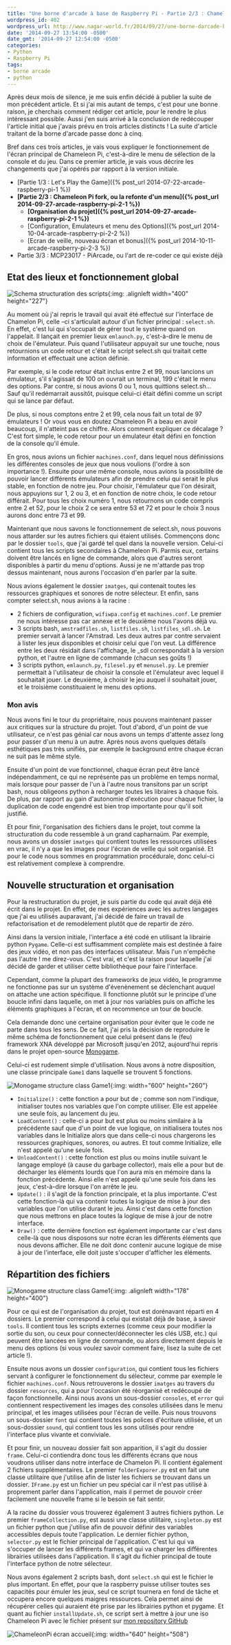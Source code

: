 ```yaml
---
title: "Une borne d'arcade à base de Raspberry Pi - Partie 2/3 : Chameleon Pi fork, Refonte d'un menu"
wordpress_id: 402
wordpress_url: http://www.nagar-world.fr/2014/09/27/une-borne-darcade-base-de-raspberry-pi-2/
date: '2014-09-27 13:54:00 -0500'
date_gmt: '2014-09-27 12:54:00 -0500'
categories:
- Python
- Raspberry Pi
tags:
- borne arcade
- python
---
```


Après deux mois de silence, je me suis enfin décidé à publier la suite de mon précédent article. Et si j'ai mis autant de temps, c'est pour une bonne raison, je cherchais comment rédiger cet article, pour le rendre le plus intéressant possible. Aussi j'en suis arrivé à la conclusion de redécouper l'article initial que j'avais prévu en trois articles distincts ! La suite d'article traitant de la borne d'arcade passe donc à cinq.

Bref dans ces trois articles, je vais vous expliquer le fonctionnement de l'écran principal de Chameleon Pi, c'est-à-dire le menu de sélection de la console et du jeu. Dans ce premier article, je vais vous décrire les changements que j'ai opérés par rapport à la version initiale.

<!--more-->

- [Partie 1/3 : Let's Play the Game]({% post_url 2014-07-22-arcade-raspberry-pi-1 %})
- **[Partie 2/3 : Chameleon Pi fork, ou la refonte d'un menu]({% post_url 2014-09-27-arcade-raspberry-pi-2-1 %})**
  - **[Organisation du projet]({% post_url 2014-09-27-arcade-raspberry-pi-2-1 %})**
  - [Configuration, Emulateurs et menu des Options]({% post_url 2014-10-04-arcade-raspberry-pi-2-2 %})
  - [Ecran de veille, nouveau écran et bonus]({% post_url 2014-10-11-arcade-raspberry-pi-2-3 %})
- Partie 3/3 : MCP23017 - PiArcade, ou l'art de re-coder ce qui existe déjà

## Etat des lieux et fonctionnement global

![Schema structuration des scripts](/assets/images/uploads/2014/09/schema_fonctionnement-1.png){:img: .alignleft width="400" height="227"}

Au moment où j'ai repris le travail qui avait été effectué sur l'interface de Chamelon Pi, celle –ci s'articulait autour d'un fichier principal : `select.sh`. En effet, c'est lui qui s'occupait de gérer tout le système quand on l'appelait. Il lançait en premier lieux `emlaunch.py`, c'est-à-dire le menu de choix de l'émulateur. Puis quand l'utilisateur appuyait sur une touche, nous retournions un code retour et c'était le script select.sh qui traitait cette information et effectuait une action définie.

Par exemple, si le code retour était inclus entre 2 et 99, nous lancions un émulateur, s'il s'agissait de 100 on ouvrait un terminal, 199 c'était le menu des options. Par contre, si nous avions 0 ou 1, nous quittions select.sh… Sauf qu'il redémarrait aussitôt, puisque celui-ci était défini comme un script qui se lance par défaut.

De plus, si nous comptons entre 2 et 99, cela nous fait un total de 97 émulateurs ! Or vous vous en doutez Chameleon Pi a beau en avoir beaucoup, il n'atteint pas ce chiffre. Alors comment expliquer ce décalage ? C'est fort simple, le code retour pour un émulateur était défini en fonction de la console qu'il émule.

En gros, nous avions un fichier `machines.conf`, dans lequel nous définissions les différentes consoles de jeux que nous voulions (l'ordre à son importance !). Ensuite pour une même console, nous avions la possibilité de pouvoir lancer différents émulateurs afin de prendre celui qui serait le plus stable, en fonction de notre jeu. Pour choisir, l'émulateur que l'on désirait, nous appuyions sur 1, 2 ou 3, et en fonction de notre choix, le code retour différait. Pour tous les choix numéro 1, nous retournons un code compris entre 2 et 52, pour le choix 2 ce sera entre 53 et 72 et pour le choix 3 nous aurons donc entre 73 et 99.

Maintenant que nous savons le fonctionnement de select.sh, nous pouvons nous attarder sur les autres fichiers qui étaient utilisés. Commençons donc par le dossier `tools`, que j'ai gardé tel quel dans la nouvelle version. Celui-ci contient tous les scripts secondaires à Chameleon Pi. Parmis eux, certains doivent être lancés en ligne de commande, alors que d'autres seront disponibles à partir du menu d'options. Aussi je ne m'attarde pas trop dessus maintenant, nous aurons l'occasion d'en parler par la suite.

Nous avions également le dossier `imatges`, qui contenait toutes les ressources graphiques et sonores de notre sélecteur. Et enfin, sans compter select.sh, nous avions à la racine :

- 2 fichiers de configuration, `wifiwpa.config` et `machines.conf`. Le premier ne nous intéresse pas car annexe et le deuxième nous l'avons déjà vu.
- 3 scripts bash, `amstradfiles.sh`, `listfiles.sh`, `listfiles_sdl.sh`. Le premier servait à lancer l'Amstrad. Les deux autres par contre servaient à lister les jeux disponibles et choisir celui que l'on veut. La différence entre les deux résidait dans l'affichage, le _sdl correspondait à la version python, et l'autre en ligne de commande (chacun ses goûts !)
- 3 scripts python, `emlaunch.py`, `filesel.py` et `menusel.py`. Le premier permettait à l'utilisateur de choisir la console et l'émulateur avec lequel il souhaitait jouer. Le deuxième, à choisir le jeu auquel il souhaitait jouer, et le troisième constituaient le menu des options.

### Mon avis

Nous avons fini le tour du propriétaire, nous pouvons maintenant passer aux critiques sur la structure du projet. Tout d'abord, d'un point de vue utilisateur, ce n'est pas génial car nous avons un temps d'attente assez long pour passer d'un menu à un autre. Après nous avons quelques détails esthétiques pas très unifiés, par exemple le background entre chaque écran ne suit pas le même style.

Ensuite d'un point de vue fonctionnel, chaque écran peut être lancé indépendamment, ce qui ne représente pas un problème en temps normal, mais lorsque pour passer de l'un à l'autre nous transitons par un script bash, nous obligeons python à recharger toutes les libraires à chaque fois. De plus, par rapport au gain d'autonomie d'exécution pour chaque fichier, la duplication de code engendré est bien trop importante pour qu'il soit justifié.

Et pour finir, l'organisation des fichiers dans le projet, tout comme la structuration du code ressemble à un grand capharnaüm. Par exemple, nous avons un dossier `imatges` qui contient toutes les ressources utilisées en vrac, il n'y a que les images pour l'écran de veille qui soit organisé. Et pour le code nous sommes en programmation procédurale, donc celui-ci est relativement complexe à comprendre.

## Nouvelle structuration et organisation

Pour la restructuration du projet, je suis partie du code qui avait déjà été écrit dans le projet. En effet, de mes expériences avec les autres langages que j'ai eu utilisés auparavant, j'ai décidé de faire un travail de refactorisation et de remodèlement plutôt que de repartir de zéro.

Ainsi dans la version initiale, l'interface a été codé en utilisant la librairie python `Pygame`. Celle-ci est suffisamment complète mais est destinée à faire des jeux vidéo, et non pas des interfaces utilisateur. Mais l'un n'empêche pas l'autre ! me direz-vous. C'est vrai, et c'est la raison pour laquelle j'ai décidé de garder et utiliser cette bibliothèque pour faire l'interface.

Cependant, comme la plupart des frameworks de jeux vidéo, le programme ne fonctionne pas sur un système d'évenènement se déclenchant auquel on attache une action spécifique. Il fonctionne plutôt sur le principe d'une boucle infini dans laquelle, on met à jour nos variables puis on affiche les éléments graphiques à l'écran, et on recommence un tour de boucle.

Cela demande donc une certaine organisation pour éviter que le code ne parte dans tous les sens. De ce fait, j'ai pris la décision de reproduire le même schéma de fonctionnement que celui présent dans le (feu) framework XNA développé par Microsoft jusqu'en 2012, aujourd'hui repris dans le projet open-source [Monogame](http://www.monogame.net/).

Celui-ci est rudement simple d'utilisation. Nous avons à notre disposition, une classe principale `Game1` dans laquelle se trouvent 5 fonctions.

![Monogame structure class Game1](/assets/images/uploads/2014/09/Capture.png){:img: width="600" height="260"}

- `Initialize()` : cette fonction a pour but de ; comme son nom l'indique, initialiser toutes nos variables que l'on compte utiliser. Elle est appelée une seule fois, au lancement du jeu.
- `LoadContent()` : celle-ci a pour but est plus ou moins similaire à la précédente sauf que d'un point de vue logique, on initialisera toutes nos variables dans le Initialize alors que dans celle-ci nous chargerons les ressources graphiques, sonores, ou autres. Et tout comme Initialize, elle n'est appelé qu'une seule fois.
- `UnloadContent()` : cette fonction est plus ou moins inutile suivant le langage employé (à cause du garbage collector), mais elle a pour but de décharger les éléments lourds que l'on aura mis en mémoire dans la fonction précédente. Ainsi elle n'est appelé qu'une seule fois dans les jeux, c'est-à-dire lorsque l'on arrête le jeu.
- `Update()` : il s'agit de la fonction principale, et la plus importante. C'est cette fonction-là qui va contenir toutes la logique de mise à jour des variables que l'on utilise durant le jeu. Ainsi c'est dans cette fonction que nous mettrons en place toutes la logique de mise à jour de notre interface.
- `Draw()` : cette dernière fonction est également importante car c'est dans celle-là que nous disposons sur notre écran les différents éléments que nous devons afficher. Elle ne doit donc contenir aucune logique de mise à jour de l'interface, elle doit juste s'occuper d'afficher les éléments.

## Répartition des fichiers

![Monogame structure class Game1](/assets/images/uploads/2014/09/fileList-1.png){:img: .alignleft width="178" height="400"}

Pour ce qui est de l'organisation du projet, tout est dorénavant réparti en 4 dossiers. Le premier correspond à celui qui existait déjà de base, à savoir `tools`. Il contient tous les scripts externes (comme ceux pour modifier la sortie du son, ou ceux pour connecter/déconnecter les clés USB, etc.) qui peuvent être lancées en ligne de commande, ou alors directement depuis le menu des options (si vous voulez savoir comment faire, lisez la suite de cet article !).

Ensuite nous avons un dossier `configuration`, qui contient tous les fichiers servant à configurer le fonctionnement du sélecteur, comme par exemple le fichier `machines.conf`. Nous retrouverons le dossier `imatges` au travers du dossier `resources`, qui a pour l'occasion été réorganisé et redécoupé de façon fonctionnelle. Ainsi nous avons un sous-dossier `consoles`, et `error` qui contiennent respectivement les images des consoles utilisées dans le menu principal, et les images utilisées pour l'écran de veille. Puis nous trouvons un sous-dossier `font` qui contient toutes les polices d'écriture utilisée, et un sous-dossier `sound`, qui contient tous les sons utilisés pour rendre l'interface plus vivante et conviviale.

Et pour finir, un nouveau dossier fait son apparition, il s'agit du dossier `frame`. Celui-ci contiendra donc tous les différents écrans que nous voudrons utiliser dans notre interface de Chamelon Pi. Il contient également 2 fichiers supplémentaires. Le premier `folderExporer.py` est en fait une classe utilitaire que j'utilise afin de lister les fichiers se trouvant dans un dossier. `IFrame.py` est un fichier un peu spécial car il n'est pas utilisé à proprement parler dans l'application, mais il permet de pouvoir créer facilement une nouvelle frame si le besoin se fait sentir.

A la racine du dossier vous trouverez également 3 autres fichiers python. Le premier `frameCollection.py`, est aussi une classe utilitaire, `singleton.py` est un fichier python que j'utilise afin de pouvoir définir des variables accessibles depuis toute l'application. Le dernier fichier python, `selector.py` est le fichier principal de l'application. C'est lui qui va s'occuper de lancer les différents frames, et qui va charger les différentes librairies utilisées dans l'application. Il s'agit du fichier principal de toute l'interface python de notre sélecteur.

Nous avons également 2 scripts bash, dont `select.sh` qui est le fichier le plus important. En effet, pour que la raspberry puisse utiliser toutes ses capacités pour émuler les jeux, seul ce script tournera en fond de tâche et occupera encore quelques maigres ressources. Cela permet ainsi de récupérer celles qui auraient été prise par les librairies python et pygame. Et quant au fichier `installUpdate.sh`, ce script sert à mettre à jour une iso Chameleon Pi avec le fichier présent sur [mon repository GitHub](https://github.com/Nagarian47/ChameleonPi-selector)

![ChameleonPi écran accueil](/assets/images/uploads/2014/09/ChameleonPi-accueil-1.png){:img: width="640" height="508"}
